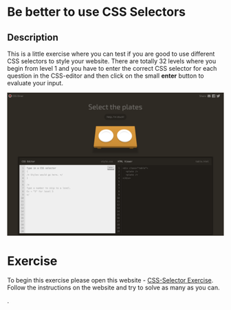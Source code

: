 # Be better to use CSS Selectors
## Description
This is a little exercise where you can test if you are good to use different CSS selectors to style your website. There are totally 32 levels where you begin from level 1 and you have to enter the correct CSS selector for each question in the CSS-editor and then click on the small **enter** button to evaluate your input. 

![CSS Selector Exercise](css-selector-screendump.png)

# Exercise

To begin this exercise please open this website - 
[CSS-Selector Exercise](https://flukeout.github.io/). Follow the instructions on the website and try to solve as many as you can.

.